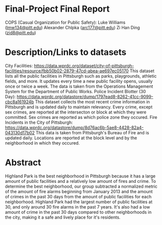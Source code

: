 # Final-Project Final Report

COPS (Casual Organization for Public Safety):
Luke Williams (lmw134@pitt.edu)
Alexander Chlpka (arc177@pitt.edu)
Zi Han Ding (zid8@pitt.edu)

# Description/Links to datasets 
City Facilities: https://data.wprdc.org/dataset/city-of-pittsburgh-facilities/resource/fbb50b02-2879-47cd-abea-ae697ec05170
This dataset lists all the public facilities in Pittsburgh such as parks, playgrounds, athletic fields, and more. It updates every time a new public facility opens, usually once or twice a week. The data is taken from the Operations Management System for the Department of Public Works.
Police Incident Blotter (30 Day): https://data.wprdc.org/datastore/dump/1797ead8-8262-41cc-9099-cbc8a161924b
This dataset collects the most recent crime information in Pittsburgh and is updated daily to maintain relevancy. Every crime, except sex crimes, are reported at the intersecton or block at which they were committed. Sex crimes are reported as which police zone they occured.
Fire Incidents in the City of Pittsburgh: https://data.wprdc.org/datastore/dump/8d76ac6b-5ae8-4428-82a4-043130d17b02
This data is taken from Pittsburgh's Bureau of Fire and is updated daily. Locations are reported at the block level and by the neighborhood in which they occured.

# Abstract
Highland Park is the best neighborhood in Pittsburgh because it has a large amount of public facilities and a relatively low amount of fires and crime. To determine the best neighborhood, our group subtracted a normalized metric of the amount of fire alarms beginning from January 2013 and the amount of crimes in the past 30 days from the amount of public facilities for each neighborhood. Highland Park had the largest number of public facilities at 30, and only around 30 fire alarms in the past 7 years. It's also had a low amount of crime in the past 30 days compared to other neighborhoods in the city, making it a safe and lively place for it's residents.
